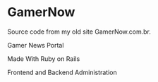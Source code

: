 # GamerNow

Source code from my old site GamerNow.com.br.

Gamer News Portal

Made With Ruby on Rails

Frontend and Backend Administration